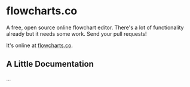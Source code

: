 
# flowcharts.co

A free, open source online flowchart editor. There's a lot of functionality already but it needs some work.  Send your pull requests!

It's online at [flowcharts.co](http://flowcharts.co).

## A Little Documentation

...